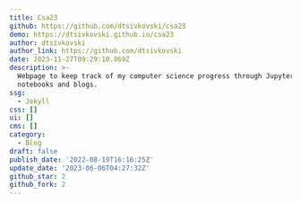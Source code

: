 ```yaml
---
title: Csa23
github: https://github.com/dtsivkovski/csa23
demo: https://dtsivkovski.github.io/csa23
author: dtsivkovski
author_link: https://github.com/dtsivkovski
date: 2023-11-27T09:29:10.869Z
description: >-
  Webpage to keep track of my computer science progress through Jupyter
  notebooks and blogs.
ssg:
  - Jekyll
css: []
ui: []
cms: []
category:
  - Blog
draft: false
publish_date: '2022-08-19T16:16:25Z'
update_date: '2023-06-06T04:27:32Z'
github_star: 2
github_fork: 2
---
```

